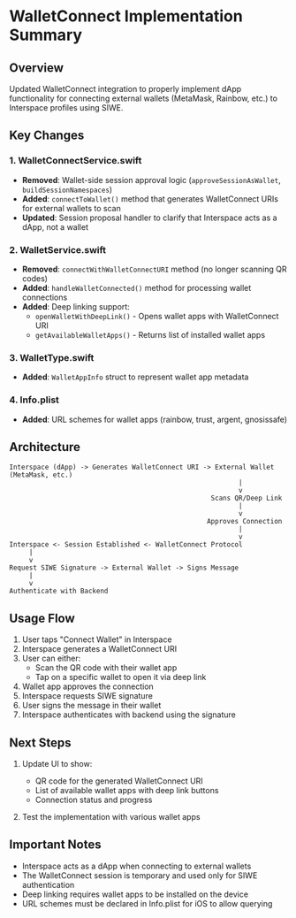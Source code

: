 # WalletConnect Implementation Summary

## Overview
Updated WalletConnect integration to properly implement dApp functionality for connecting external wallets (MetaMask, Rainbow, etc.) to Interspace profiles using SIWE.

## Key Changes

### 1. WalletConnectService.swift
- **Removed**: Wallet-side session approval logic (`approveSessionAsWallet`, `buildSessionNamespaces`)
- **Added**: `connectToWallet()` method that generates WalletConnect URIs for external wallets to scan
- **Updated**: Session proposal handler to clarify that Interspace acts as a dApp, not a wallet

### 2. WalletService.swift
- **Removed**: `connectWithWalletConnectURI` method (no longer scanning QR codes)
- **Added**: `handleWalletConnected()` method for processing wallet connections
- **Added**: Deep linking support:
  - `openWalletWithDeepLink()` - Opens wallet apps with WalletConnect URI
  - `getAvailableWalletApps()` - Returns list of installed wallet apps

### 3. WalletType.swift
- **Added**: `WalletAppInfo` struct to represent wallet app metadata

### 4. Info.plist
- **Added**: URL schemes for wallet apps (rainbow, trust, argent, gnosissafe)

## Architecture

```
Interspace (dApp) -> Generates WalletConnect URI -> External Wallet (MetaMask, etc.)
                                                          |
                                                          v
                                                   Scans QR/Deep Link
                                                          |
                                                          v
                                                  Approves Connection
                                                          |
                                                          v
Interspace <- Session Established <- WalletConnect Protocol
     |
     v
Request SIWE Signature -> External Wallet -> Signs Message
     |
     v
Authenticate with Backend
```

## Usage Flow

1. User taps "Connect Wallet" in Interspace
2. Interspace generates a WalletConnect URI
3. User can either:
   - Scan the QR code with their wallet app
   - Tap on a specific wallet to open it via deep link
4. Wallet app approves the connection
5. Interspace requests SIWE signature
6. User signs the message in their wallet
7. Interspace authenticates with backend using the signature

## Next Steps

1. Update UI to show:
   - QR code for the generated WalletConnect URI
   - List of available wallet apps with deep link buttons
   - Connection status and progress

2. Test the implementation with various wallet apps

## Important Notes

- Interspace acts as a dApp when connecting to external wallets
- The WalletConnect session is temporary and used only for SIWE authentication
- Deep linking requires wallet apps to be installed on the device
- URL schemes must be declared in Info.plist for iOS to allow querying